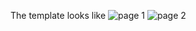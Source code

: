 The template looks like
![page 1](https://i.stack.imgur.com/jEcrv.png)
![page 2](https://i.stack.imgur.com/jq4dI.png)